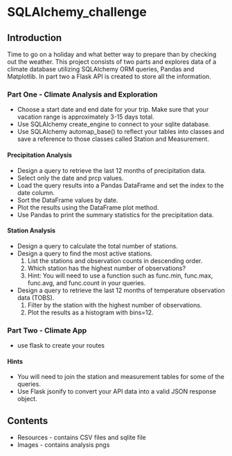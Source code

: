# SQLAlchemy_challenge

## Introduction
Time to go on a holiday and what better way to prepare than by checking out the weather. This project consists of two parts and explores data of a climate database utilizing SQLAlchemy ORM queries, Pandas and Matplotlib. In part two a Flask API is created to store all the information.

### Part One - Climate Analysis and Exploration

* Choose a start date and end date for your trip. Make sure that your vacation range is approximately 3-15 days total.
* Use SQLAlchemy create_engine to connect to your sqlite database.
* Use SQLAlchemy automap_base() to reflect your tables into classes and save a reference to those classes called Station and Measurement.

#### Precipitation Analysis

* Design a query to retrieve the last 12 months of precipitation data.
* Select only the date and prcp values.
* Load the query results into a Pandas DataFrame and set the index to the date column.
* Sort the DataFrame values by date.
* Plot the results using the DataFrame plot method.
* Use Pandas to print the summary statistics for the precipitation data.

#### Station Analysis

* Design a query to calculate the total number of stations.
* Design a query to find the most active stations.
    1. List the stations and observation counts in descending order.
    2. Which station has the highest number of observations?
    3. Hint: You will need to use a function such as func.min, func.max, func.avg, and func.count in your queries.
* Design a query to retrieve the last 12 months of temperature observation data (TOBS).
    1. Filter by the station with the highest number of observations.
    2. Plot the results as a histogram with bins=12.


### Part Two - Climate App

* use flask to create your routes

#### Hints

* You will need to join the station and measurement tables for some of the queries.
* Use Flask jsonify to convert your API data into a valid JSON response object.

## Contents
* Resources - contains CSV files and sqlite file
* Images - contains analysis pngs
